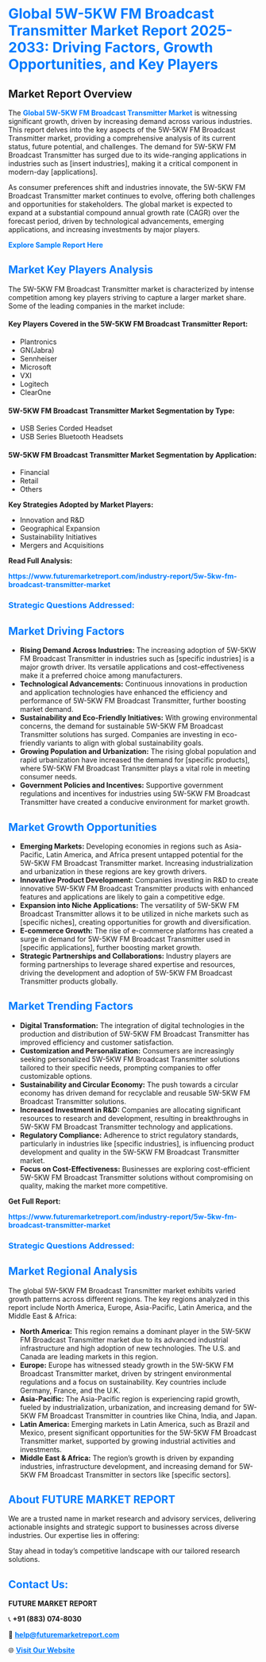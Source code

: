 <h1 style="color: #007BFF;">Global 5W-5KW FM Broadcast Transmitter Market Report 2025-2033: Driving Factors, Growth Opportunities, and Key Players</h1>

<section id="overview">
<h2>Market Report Overview</h2>
<p>The <a href="https://www.futuremarketreport.com/industry-report/5w-5kw-fm-broadcast-transmitter-market" style="color: #007BFF; text-decoration: none;"><strong>Global 5W-5KW FM Broadcast Transmitter Market</strong></a> is witnessing significant growth, driven by increasing demand across various industries. This report delves into the key aspects of the 5W-5KW FM Broadcast Transmitter market, providing a comprehensive analysis of its current status, future potential, and challenges. The demand for 5W-5KW FM Broadcast Transmitter has surged due to its wide-ranging applications in industries such as [insert industries], making it a critical component in modern-day [applications].</p>
<p>As consumer preferences shift and industries innovate, the 5W-5KW FM Broadcast Transmitter market continues to evolve, offering both challenges and opportunities for stakeholders. The global market is expected to expand at a substantial compound annual growth rate (CAGR) over the forecast period, driven by technological advancements, emerging applications, and increasing investments by major players.</p>
</section>

<section id="overview">
<p><a href="https://www.futuremarketreport.com/request-sample/reportId=35763" style="color: #007BFF; text-decoration: none;"><strong>Explore Sample Report Here</strong></a></p>
</section>

<section id="key-players">
<h2 style="color: #007BFF;">Market Key Players Analysis</h2>
<p>The 5W-5KW FM Broadcast Transmitter market is characterized by intense competition among key players striving to capture a larger market share. Some of the leading companies in the market include:</p>
<h4>Key Players Covered in the 5W-5KW FM Broadcast Transmitter Report:</h4>
<ul><li>Plantronics</li><li>GN(Jabra)</li><li>Sennheiser</li><li>Microsoft</li><li>VXI</li><li>Logitech</li><li>ClearOne</li></ul>
<h4>5W-5KW FM Broadcast Transmitter Market Segmentation by Type:</h4>
<ul><li>USB Series Corded Headset</li><li>USB Series Bluetooth Headsets</li></ul>

<h4>5W-5KW FM Broadcast Transmitter Market Segmentation by Application:</h4>
<ul><li>Financial</li><li>Retail</li><li>Others</li></ul>
<p><strong>Key Strategies Adopted by Market Players:</strong></p>
<ul>
<li>Innovation and R&D</li>
<li>Geographical Expansion</li>
<li>Sustainability Initiatives</li>
<li>Mergers and Acquisitions</li>
</ul>
</section>

<section>
<p><strong>Read Full Analysis: </strong></p><a href="https://www.futuremarketreport.com/industry-report/5w-5kw-fm-broadcast-transmitter-market" style="color: #007BFF; text-decoration: none;"><strong>https://www.futuremarketreport.com/industry-report/5w-5kw-fm-broadcast-transmitter-market</strong></a>
<h3 style="color: #007BFF;">Strategic Questions Addressed:</h3>
</section>

<section id="driving-factors">
<h2 style="color: #007BFF;">Market Driving Factors</h2>
<ul>
<li><strong>Rising Demand Across Industries:</strong> The increasing adoption of 5W-5KW FM Broadcast Transmitter in industries such as [specific industries] is a major growth driver. Its versatile applications and cost-effectiveness make it a preferred choice among manufacturers.</li>
<li><strong>Technological Advancements:</strong> Continuous innovations in production and application technologies have enhanced the efficiency and performance of 5W-5KW FM Broadcast Transmitter, further boosting market demand.</li>
<li><strong>Sustainability and Eco-Friendly Initiatives:</strong> With growing environmental concerns, the demand for sustainable 5W-5KW FM Broadcast Transmitter solutions has surged. Companies are investing in eco-friendly variants to align with global sustainability goals.</li>
<li><strong>Growing Population and Urbanization:</strong> The rising global population and rapid urbanization have increased the demand for [specific products], where 5W-5KW FM Broadcast Transmitter plays a vital role in meeting consumer needs.</li>
<li><strong>Government Policies and Incentives:</strong> Supportive government regulations and incentives for industries using 5W-5KW FM Broadcast Transmitter have created a conducive environment for market growth.</li>
</ul>
</section>

<section id="growth-opportunities">
<h2 style="color: #007BFF;">Market Growth Opportunities</h2>
<ul>
<li><strong>Emerging Markets:</strong> Developing economies in regions such as Asia-Pacific, Latin America, and Africa present untapped potential for the 5W-5KW FM Broadcast Transmitter market. Increasing industrialization and urbanization in these regions are key growth drivers.</li>
<li><strong>Innovative Product Development:</strong> Companies investing in R&D to create innovative 5W-5KW FM Broadcast Transmitter products with enhanced features and applications are likely to gain a competitive edge.</li>
<li><strong>Expansion into Niche Applications:</strong> The versatility of 5W-5KW FM Broadcast Transmitter allows it to be utilized in niche markets such as [specific niches], creating opportunities for growth and diversification.</li>
<li><strong>E-commerce Growth:</strong> The rise of e-commerce platforms has created a surge in demand for 5W-5KW FM Broadcast Transmitter used in [specific applications], further boosting market growth.</li>
<li><strong>Strategic Partnerships and Collaborations:</strong> Industry players are forming partnerships to leverage shared expertise and resources, driving the development and adoption of 5W-5KW FM Broadcast Transmitter products globally.</li>
</ul>
</section>

<section id="trending-factors">
<h2 style="color: #007BFF;">Market Trending Factors</h2>
<ul>
<li><strong>Digital Transformation:</strong> The integration of digital technologies in the production and distribution of 5W-5KW FM Broadcast Transmitter has improved efficiency and customer satisfaction.</li>
<li><strong>Customization and Personalization:</strong> Consumers are increasingly seeking personalized 5W-5KW FM Broadcast Transmitter solutions tailored to their specific needs, prompting companies to offer customizable options.</li>
<li><strong>Sustainability and Circular Economy:</strong> The push towards a circular economy has driven demand for recyclable and reusable 5W-5KW FM Broadcast Transmitter solutions.</li>
<li><strong>Increased Investment in R&D:</strong> Companies are allocating significant resources to research and development, resulting in breakthroughs in 5W-5KW FM Broadcast Transmitter technology and applications.</li>
<li><strong>Regulatory Compliance:</strong> Adherence to strict regulatory standards, particularly in industries like [specific industries], is influencing product development and quality in the 5W-5KW FM Broadcast Transmitter market.</li>
<li><strong>Focus on Cost-Effectiveness:</strong> Businesses are exploring cost-efficient 5W-5KW FM Broadcast Transmitter solutions without compromising on quality, making the market more competitive.</li>
</ul>
</section>

<section>
<p><strong>Get Full Report: </strong></p><a href="https://www.futuremarketreport.com/industry-report/5w-5kw-fm-broadcast-transmitter-market" style="color: #007BFF; text-decoration: none;"><strong>https://www.futuremarketreport.com/industry-report/5w-5kw-fm-broadcast-transmitter-market</strong></a>
<h3 style="color: #007BFF;">Strategic Questions Addressed:</h3>
</section>


<section id="regional-analysis">
<h2 style="color: #007BFF;">Market Regional Analysis</h2>
<p>The global 5W-5KW FM Broadcast Transmitter market exhibits varied growth patterns across different regions. The key regions analyzed in this report include North America, Europe, Asia-Pacific, Latin America, and the Middle East & Africa:</p>
<ul>
<li><strong>North America:</strong> This region remains a dominant player in the 5W-5KW FM Broadcast Transmitter market due to its advanced industrial infrastructure and high adoption of new technologies. The U.S. and Canada are leading markets in this region.</li>
<li><strong>Europe:</strong> Europe has witnessed steady growth in the 5W-5KW FM Broadcast Transmitter market, driven by stringent environmental regulations and a focus on sustainability. Key countries include Germany, France, and the U.K.</li>
<li><strong>Asia-Pacific:</strong> The Asia-Pacific region is experiencing rapid growth, fueled by industrialization, urbanization, and increasing demand for 5W-5KW FM Broadcast Transmitter in countries like China, India, and Japan.</li>
<li><strong>Latin America:</strong> Emerging markets in Latin America, such as Brazil and Mexico, present significant opportunities for the 5W-5KW FM Broadcast Transmitter market, supported by growing industrial activities and investments.</li>
<li><strong>Middle East & Africa:</strong> The region’s growth is driven by expanding industries, infrastructure development, and increasing demand for 5W-5KW FM Broadcast Transmitter in sectors like [specific sectors].</li>
</ul>
</section>

<footer>
<h2 style="color: #007BFF;">About FUTURE MARKET REPORT</h2>
<p>We are a trusted name in market research and advisory services, delivering actionable insights and strategic support to businesses across diverse industries. Our expertise lies in offering:</p>

<p>Stay ahead in today’s competitive landscape with our tailored research solutions.</p>

<h2 style="color: #007BFF;">Contact Us:</h2>
<p><strong>FUTURE MARKET REPORT</strong></p>
<p>📞 <strong>+91 (883) 074-8030</strong></p>
<p>📧 <strong><a href="mailto:help@futuremarketreport.com" style="color: #007BFF;">help@futuremarketreport.com</a></strong></p>
<p>🌐 <strong><a href="https://www.futuremarketreport.com/" style="color: #007BFF;">Visit Our Website</a></strong></p>
</footer>